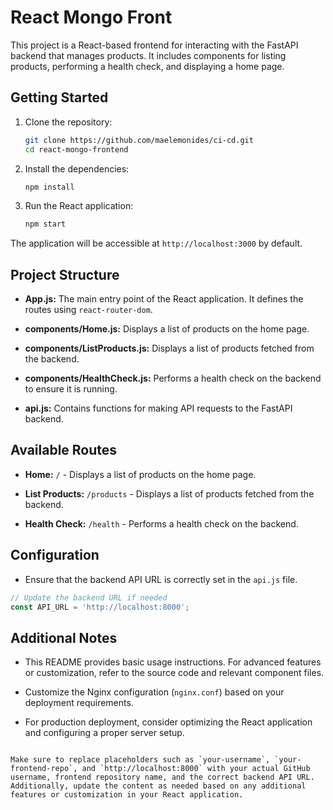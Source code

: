 # React Mongo Front

This project is a React-based frontend for interacting with the FastAPI backend that manages products. It includes components for listing products, performing a health check, and displaying a home page.

## Getting Started

1. Clone the repository:

   ```bash
   git clone https://github.com/maelemonides/ci-cd.git
   cd react-mongo-frontend
   ```

2. Install the dependencies:

   ```bash
   npm install
   ```

3. Run the React application:

   ```bash
   npm start
   ```

The application will be accessible at `http://localhost:3000` by default.

## Project Structure

- **App.js:** The main entry point of the React application. It defines the routes using `react-router-dom`.

- **components/Home.js:** Displays a list of products on the home page.

- **components/ListProducts.js:** Displays a list of products fetched from the backend.

- **components/HealthCheck.js:** Performs a health check on the backend to ensure it is running.

- **api.js:** Contains functions for making API requests to the FastAPI backend.

## Available Routes

- **Home:** `/` - Displays a list of products on the home page.

- **List Products:** `/products` - Displays a list of products fetched from the backend.

- **Health Check:** `/health` - Performs a health check on the backend.

## Configuration

- Ensure that the backend API URL is correctly set in the `api.js` file.

```javascript
// Update the backend URL if needed
const API_URL = 'http://localhost:8000';
```

## Additional Notes

- This README provides basic usage instructions. For advanced features or customization, refer to the source code and relevant component files.

- Customize the Nginx configuration (`nginx.conf`) based on your deployment requirements.

- For production deployment, consider optimizing the React application and configuring a proper server setup.

```

Make sure to replace placeholders such as `your-username`, `your-frontend-repo`, and `http://localhost:8000` with your actual GitHub username, frontend repository name, and the correct backend API URL. Additionally, update the content as needed based on any additional features or customization in your React application.
